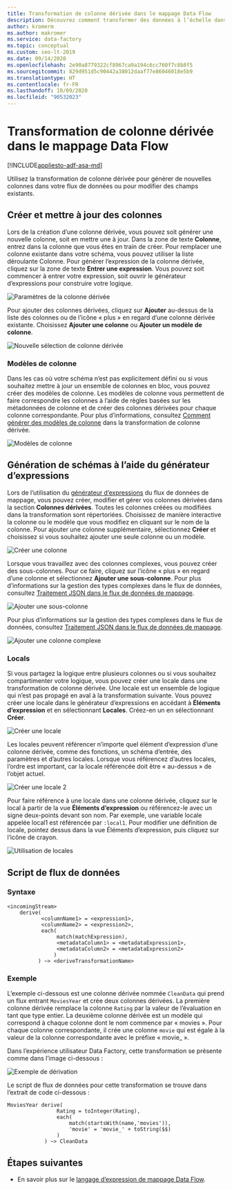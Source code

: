 ```yaml
---
title: Transformation de colonne dérivée dans le mappage Data Flow
description: Découvrez comment transformer des données à l’échelle dans Azure Data Factory avec la transformation de colonne dérivée du mappage Data Flow.
author: kromerm
ms.author: makromer
ms.service: data-factory
ms.topic: conceptual
ms.custom: seo-lt-2019
ms.date: 09/14/2020
ms.openlocfilehash: 2e90a8779322cf8967ca9a194c6cc760f7c8b8f5
ms.sourcegitcommit: 829d951d5c90442a38012daaf77e86046018e5b9
ms.translationtype: HT
ms.contentlocale: fr-FR
ms.lasthandoff: 10/09/2020
ms.locfileid: "90532023"
---
```

# <a name="derived-column-transformation-in-mapping-data-flow"></a>Transformation de colonne dérivée dans le mappage Data Flow

[!INCLUDE[appliesto-adf-asa-md](includes/appliesto-adf-asa-md.md)]

Utilisez la transformation de colonne dérivée pour générer de nouvelles colonnes dans votre flux de données ou pour modifier des champs existants.

## <a name="create-and-update-columns"></a>Créer et mettre à jour des colonnes

Lors de la création d’une colonne dérivée, vous pouvez soit générer une nouvelle colonne, soit en mettre une à jour. Dans la zone de texte **Colonne**, entrez dans la colonne que vous êtes en train de créer. Pour remplacer une colonne existante dans votre schéma, vous pouvez utiliser la liste déroulante Colonne. Pour générer l’expression de la colonne dérivée, cliquez sur la zone de texte **Entrer une expression**. Vous pouvez soit commencer à entrer votre expression, soit ouvrir le générateur d’expressions pour construire votre logique.

![Paramètres de la colonne dérivée](media/data-flow/create-derive-column.png "Paramètres de la colonne dérivée")

Pour ajouter des colonnes dérivées, cliquez sur **Ajouter** au-dessus de la liste des colonnes ou de l’icône « plus » en regard d’une colonne dérivée existante. Choisissez **Ajouter une colonne** ou **Ajouter un modèle de colonne**.

![Nouvelle sélection de colonne dérivée](media/data-flow/add-derived-column.png "Nouvelle sélection de colonne dérivée")

### <a name="column-patterns"></a>Modèles de colonne

Dans les cas où votre schéma n’est pas explicitement défini ou si vous souhaitez mettre à jour un ensemble de colonnes en bloc, vous pouvez créer des modèles de colonne. Les modèles de colonne vous permettent de faire correspondre les colonnes à l’aide de règles basées sur les métadonnées de colonne et de créer des colonnes dérivées pour chaque colonne correspondante. Pour plus d’informations, consultez [Comment générer des modèles de colonne](concepts-data-flow-column-pattern.md#column-patterns-in-derived-column-and-aggregate) dans la transformation de colonne dérivée.

![Modèles de colonne](media/data-flow/column-pattern-derive.png "Modèles de colonne")

## <a name="building-schemas-using-the-expression-builder"></a>Génération de schémas à l’aide du générateur d’expressions

Lors de l’utilisation du [générateur d’expressions](concepts-data-flow-expression-builder.md) du flux de données de mappage, vous pouvez créer, modifier et gérer vos colonnes dérivées dans la section **Colonnes dérivées**. Toutes les colonnes créées ou modifiées dans la transformation sont répertoriées. Choisissez de manière interactive la colonne ou le modèle que vous modifiez en cliquant sur le nom de la colonne. Pour ajouter une colonne supplémentaire, sélectionnez **Créer** et choisissez si vous souhaitez ajouter une seule colonne ou un modèle.

![Créer une colonne](media/data-flow/derive-add-column.png "Créer une colonne")

Lorsque vous travaillez avec des colonnes complexes, vous pouvez créer des sous-colonnes. Pour ce faire, cliquez sur l’icône « plus » en regard d’une colonne et sélectionnez **Ajouter une sous-colonne**. Pour plus d’informations sur la gestion des types complexes dans le flux de données, consultez [Traitement JSON dans le flux de données de mappage](format-json.md#mapping-data-flow-properties).

![Ajouter une sous-colonne](media/data-flow/derive-add-subcolumn.png "Ajouter une sous-colonne")

Pour plus d’informations sur la gestion des types complexes dans le flux de données, consultez [Traitement JSON dans le flux de données de mappage](format-json.md#mapping-data-flow-properties).

![Ajouter une colonne complexe](media/data-flow/derive-complex-column.png "Ajouter des colonnes")

### <a name="locals"></a>Locals

Si vous partagez la logique entre plusieurs colonnes ou si vous souhaitez compartimenter votre logique, vous pouvez créer une locale dans une transformation de colonne dérivée. Une locale est un ensemble de logique qui n’est pas propagé en aval à la transformation suivante. Vous pouvez créer une locale dans le générateur d’expressions en accédant à **Éléments d’expression** et en sélectionnant **Locales**. Créez-en un en sélectionnant **Créer**.

![Créer une locale](media/data-flow/create-local.png "Créer une locale")

Les locales peuvent référencer n’importe quel élément d’expression d’une colonne dérivée, comme des fonctions, un schéma d’entrée, des paramètres et d’autres locales. Lorsque vous référencez d’autres locales, l’ordre est important, car la locale référencée doit être « au-dessus » de l’objet actuel.

![Créer une locale 2](media/data-flow/create-local-2.png "Créer une locale 2")

Pour faire référence à une locale dans une colonne dérivée, cliquez sur le local à partir de la vue **Éléments d’expression** ou référencez-le avec un signe deux-points devant son nom. Par exemple, une variable locale appelée local1 est référencée par `:local1`. Pour modifier une définition de locale, pointez dessus dans la vue Éléments d’expression, puis cliquez sur l’icône de crayon.

![Utilisation de locales](media/data-flow/using-locals.png "Utilisation de locales")

## <a name="data-flow-script"></a>Script de flux de données

### <a name="syntax"></a>Syntaxe

```
<incomingStream>
    derive(
           <columnName1> = <expression1>,
           <columnName2> = <expression2>,
           each(
                match(matchExpression),
                <metadataColumn1> = <metadataExpression1>,
                <metadataColumn2> = <metadataExpression2>
               )
          ) ~> <deriveTransformationName>
```

### <a name="example"></a>Exemple

L’exemple ci-dessous est une colonne dérivée nommée `CleanData` qui prend un flux entrant `MoviesYear` et crée deux colonnes dérivées. La première colonne dérivée remplace la colonne `Rating` par la valeur de l’évaluation en tant que type entier. La deuxième colonne dérivée est un modèle qui correspond à chaque colonne dont le nom commence par « movies ». Pour chaque colonne correspondante, il crée une colonne `movie` qui est égale à la valeur de la colonne correspondante avec le préfixe « movie_ ». 

Dans l’expérience utilisateur Data Factory, cette transformation se présente comme dans l’image ci-dessous :

![Exemple de dérivation](media/data-flow/derive-script.png "Exemple de dérivation")

Le script de flux de données pour cette transformation se trouve dans l’extrait de code ci-dessous :

```
MoviesYear derive(
                Rating = toInteger(Rating),
                each(
                    match(startsWith(name,'movies')),
                    'movie' = 'movie_' + toString($$)
                )
            ) ~> CleanData
```

## <a name="next-steps"></a>Étapes suivantes

- En savoir plus sur le [langage d’expression de mappage Data Flow](data-flow-expression-functions.md).
